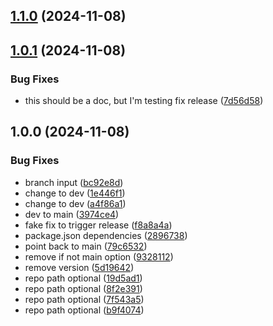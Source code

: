 ## [1.1.0](https://github.com/Ridvan-bot/templet/compare/v1.0.1...v1.1.0) (2024-11-08)

## [1.0.1](https://github.com/Ridvan-bot/templet/compare/v1.0.0...v1.0.1) (2024-11-08)

### Bug Fixes

* this should be a doc, but I'm testing fix release ([7d56d58](https://github.com/Ridvan-bot/templet/commit/7d56d585c567d8ec664a166ff7d00bfed48a2de2))

## 1.0.0 (2024-11-08)

### Bug Fixes

* branch input ([bc92e8d](https://github.com/Ridvan-bot/templet/commit/bc92e8dc86dab62e1b126e7bf3a3cc8d0acad8a0))
* change to dev ([1e446f1](https://github.com/Ridvan-bot/templet/commit/1e446f11a5671d92844c0019fd2b5225a528303f))
* change to dev ([a4f86a1](https://github.com/Ridvan-bot/templet/commit/a4f86a10644656abf401417ce73da80194004837))
* dev to main ([3974ce4](https://github.com/Ridvan-bot/templet/commit/3974ce4d17cde9a2fca399a5f45ae0d00bfb79e8))
* fake fix to trigger release ([f8a8a4a](https://github.com/Ridvan-bot/templet/commit/f8a8a4af9785a182c5fafcaefc67bcdf2693c440))
* package.json dependencies ([2896738](https://github.com/Ridvan-bot/templet/commit/2896738ef64aba46be652d87a65df57ce637555a))
* point back to main ([79c6532](https://github.com/Ridvan-bot/templet/commit/79c65324e058e0ea57f0f20f6a8c09bc37407f0e))
* remove if not main option ([9328112](https://github.com/Ridvan-bot/templet/commit/932811244f83c70523a05161a67bd547f05a2cdf))
* remove version ([5d19642](https://github.com/Ridvan-bot/templet/commit/5d19642595f3fb3b162a31578244a02a5e7ad467))
* repo path optional ([19d5ad1](https://github.com/Ridvan-bot/templet/commit/19d5ad14ccccd36c43e0977271387a654e51225b))
* repo path optional ([8f2e391](https://github.com/Ridvan-bot/templet/commit/8f2e391def3a2b00f0201d50aa5357ceeb5a54f7))
* repo path optional ([7f543a5](https://github.com/Ridvan-bot/templet/commit/7f543a5939d8349a8fdfd671211ebfa07f1dd6e9))
* repo path optional ([b9f4074](https://github.com/Ridvan-bot/templet/commit/b9f40747119ea5f1115c96228877b90e43583aa3))
